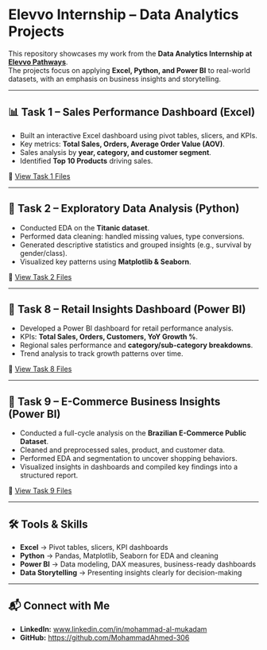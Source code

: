 # Elevvo Internship – Data Analytics Projects  

This repository showcases my work from the **Data Analytics Internship at [Elevvo Pathways](https://www.elevvo.com/)**.  
The projects focus on applying **Excel, Python, and Power BI** to real-world datasets, with an emphasis on business insights and storytelling.  

---

## 📊 Task 1 – Sales Performance Dashboard (Excel)  
- Built an interactive Excel dashboard using pivot tables, slicers, and KPIs.  
- Key metrics: **Total Sales, Orders, Average Order Value (AOV)**.  
- Sales analysis by **year, category, and customer segment**.  
- Identified **Top 10 Products** driving sales.  

📂 [View Task 1 Files](https://github.com/MohammadAhmed-306/Elevvo-Internship-Data-Analytics/tree/main/Sales%20Performance%20Dashboard%20(Excel))

---

## 🧪 Task 2 – Exploratory Data Analysis (Python)  
- Conducted EDA on the **Titanic dataset**.  
- Performed data cleaning: handled missing values, type conversions.  
- Generated descriptive statistics and grouped insights (e.g., survival by gender/class).  
- Visualized key patterns using **Matplotlib & Seaborn**.  

📂 [View Task 2 Files](https://github.com/MohammadAhmed-306/Elevvo-Internship-Data-Analytics/tree/main/EDA%20on%20Titanic%20Dataset)  

---

## 🏬 Task 8 – Retail Insights Dashboard (Power BI)  
- Developed a Power BI dashboard for retail performance analysis.  
- KPIs: **Total Sales, Orders, Customers, YoY Growth %**.  
- Regional sales performance and **category/sub-category breakdowns**.  
- Trend analysis to track growth patterns over time.  

📂 [View Task 8 Files](https://github.com/MohammadAhmed-306/Elevvo-Internship-Data-Analytics/tree/main/Retail%20Insights%20Dashboard%20(Power%20BI)) 

---

## 🛒 Task 9 – E-Commerce Business Insights (Power BI)  
- Conducted a full-cycle analysis on the **Brazilian E-Commerce Public Dataset**.  
- Cleaned and preprocessed sales, product, and customer data.  
- Performed EDA and segmentation to uncover shopping behaviors.  
- Visualized insights in dashboards and compiled key findings into a structured report.  

📂 [View Task 9 Files](https://github.com/MohammadAhmed-306/Elevvo-Internship-Data-Analytics/tree/main/Business%20Insights%20%26%20Executive%20Report%20(Power%20BI)) 

---

## 🛠️ Tools & Skills  
- **Excel** → Pivot tables, slicers, KPI dashboards  
- **Python** → Pandas, Matplotlib, Seaborn for EDA and cleaning  
- **Power BI** → Data modeling, DAX measures, business-ready dashboards  
- **Data Storytelling** → Presenting insights clearly for decision-making  

---

## 📬 Connect with Me  
- **LinkedIn:** www.linkedin.com/in/mohammad-al-mukadam 
- **GitHub:** https://github.com/MohammadAhmed-306


